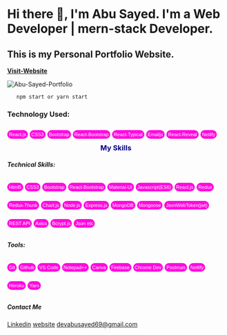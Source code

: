 <style>
.my_skills {
   margin: 0px;
   color: darkblue;
   display: flex;
   justify-content: center;
}

.technology {
   display: flex;
   flex-wrap: wrap
   
}

  .tech {
          width: auto;
          font:500 11px sans-serif;
          padding: 4px;
          border-radius: 14px;
          text-align: center;
          background-color: rgb(255, 10, 222);
          color: white;
          margin-right: 4px;
  }
</style>

# Hi there 👋, I'm Abu Sayed. I'm a Web Developer | mern-stack Developer.

## This is my Personal Portfolio Website.

[**Visit-Website**](https://abu-sayed.netlify.app/)

![Abu-Sayed-Portfolio](https://i.ibb.co/sQ8FJwn/ezgif-3-e68d1e65c0.gif)

```
   npm start or yarn start
```

<h3 align="left">Technology Used:</h3>
<div class="technology">
<p class="tech">React.js</p>
<p class="tech">CSS3</p>
<p class="tech">Bootstrap</p>
<p class="tech">React-Bootstrap</p>
<p class="tech">React-Typical</p>
<p class="tech">Emailjs</p>
<p class="tech">React-Reveal</p>
<p class="tech">Netlify</p>
</div>

<h3 align="left" class="my_skills">My Skills</h3>
<h5 align="left">Technical Skills:</h5>
<div class="technology"> 
<p class="tech">Html5</p>
<p class="tech">CSS3</p>
<p class="tech">Bootstrap</p>
<p class="tech">React-Bootstrap</p>
<p class="tech">Material-UI</p>
<p class="tech">Javascript(ES6)</p>
<p class="tech">React.js</p>
<p class="tech">Redux</p>
<p class="tech">Redux-Thunk</p>
<p class="tech">Chart.js</p>
<p class="tech">Node.js</p>
<p class="tech">Express.js</p>
<p class="tech">MongoDB</p>
<p class="tech">Mongoose</p>
<p class="tech">JsonWebToken(jwt)</p>
<p class="tech">REST API</p>
<p class="tech">Axios</p>
<p class="tech">Bcrypt.js</p>
<p class="tech">Json etc</p>
</div>

<h5 align="left">Tools:</h5>
<div class="technology"> 
<p class="tech">Git</p>
<p class="tech">Github</p>
<p class="tech">VS Code</p>
<p class="tech">Notepad++</p>
<p class="tech">Canva</p>
<p class="tech">Firebase</p>
<p class="tech">Chrome Dev</p>
<p class="tech">Postman</p>
<p class="tech">Netlify</p>
<p class="tech">Heroku</p>
<p class="tech">Yarn</p>
</div>

<h5 align="left">Contact Me</h5>
<p align="left">
   <a href="https://www.linkedin.com/in/dev-abu-sayed/">Linkedin</a>
   <a href="https://abu-sayed.netlify.app/">website</a>
   <a href="mailto:devabusayed69@gmail.com">devabusayed69@gmail.com</a>
</p>
